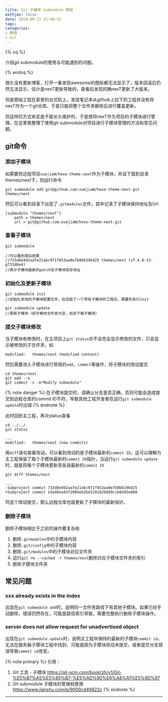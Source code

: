 ```yaml
---
title: Git 子模块 Submodule 教程
mathjax: false
date: 2019-09-11 21:40:41
tags:
categories: 
- 教程
- Git
---
```


{% cq %}

介绍git submodule的使用与可能遇到的问题。

{% endcq %}

<!--more-->

很久没有更新博客，打开一看发现awesome的图标都无法显示了，版本回滚后仍然无法显示，估计是nexT更新导致的，查看后发现的确nexT更新了大版本。

但是原始工程在家里的台式机上，发现笔记本从github上拉下的工程并没有将nexT作为一个git仓库，于是只能将整个文件夹删除后进行覆盖更新。

但这样的方式肯定是不能长久维护的，于是想将nexT作为项目的子模块进行管理。在这里我整理了使用git submodule对项目进行子模块管理的方法和常见问题。

## git命令

### 添加子模块

如需要将远程项目`xuejiaW/hexo-theme-next`作为子模块，并且下载到目录themes/next下，则运行命令

``` text
git submodule add git@github.com:xuejiaW/hexo-theme-next.git themes/next
```

然后可以看到目录下出现了`.gitmodules`文件，其中记录了子模块保持地址及Url

```text
[submodule "themes/next"]
	path = themes/next
	url = git@github.com:xuejiaW/hexo-theme-next.git
```

### 查看子模块

```text
git submodule

//可以看到类似结果
//733d8e492aafe21abc971f853aa9e7b8b6196425 themes/next (v7.4.0-13-g733d8e4)
//表示子模块最新的patch及子模块保存地址
```

### 初始化及更新子模块

```text
git submodule init
//初始化本地的子模块配置文件，在拉取了一个带有子模块的工程后，需要先执行init

git submodule update
//更新子模块（如子模块文件夹为空，则会下载子模块）
```

### 提交子模块修改

当子模块有修改时，在主项目上`git status`并不会完全显示修改的文件，只会显示被修改的子文件夹，如

```text
modified:   themes/next (modified content)
```

然后需要进入子模块进行常规的`add`，`commit`等操作，将子模块的改动提交

```text
cd themes/next
git add --a
git commit -s -m"Modify submodule"
```

{% note danger %}
在子模块提交时，请确认分支是否正确，否则可能会造成提交到远程仓库的commit ID不符，导致其他工程开发者在运行`git submodule update`时出错
{% endnote %}

此时回到主工程，再次status查看

```text
cd ../../
git status

...
modified:   themes/next (new commits)
```

用`diff`语句查看改动，可以看到改动的是子模块最新的`commit ID`，这可以理解为主工程保留了每个子模块最新的`commit ID`指针，当运行`git submodule update`时，就是将每个子模块更新至各自最新的`commit ID`

```text
git diff themes/next

...
-Subproject commit 733d8e492aafe21abc971f853aa9e7b8b6196425
+Subproject commit 1da46ea43f2084eb2be519162b8d9ccb8d45e660
```

将这个改动提交，那么远程仓库也就更新了子模块的最新指针。

### 删除子模块

删除子模块相比于之前的操作要复杂些

1. 删除`.gitmodules`中的子模块内容
2. 删除`.git/config`中的子模块内容
3. 删除`.git/modules`中的子模块对应文件夹
4. 运行`git rm --cached -r themes/next`删除对应子模块文件夹的索引
5. 删除子模块文件夹

## 常见问题

### xxx already exists in the index 

出现在`git submodule add`时，说明同一文件夹路径下有其他子模块。如果已经手动删除，错误仍然存在，可能是路径索引导致，需要完整执行删除子模块操作。

### server does not allow request for unadvertised object

出现在`git submodule update`时，说明主工程中保持的最新的子模块`commit id`，无法在服务器子模块工程中找到，可能是因为子模块改动未提交，或者提交分支错误导致`commit id`改变。



{% note primary %}
引用：
1. Git 工具 - 子模块 https://git-scm.com/book/zh/v1/Git-%E5%B7%A5%E5%85%B7-%E5%AD%90%E6%A8%A1%E5%9D%97 
2. Git submodule 子模块的管理和使用 https://www.jianshu.com/p/9000cd49822c
{% endnote %}

***